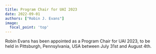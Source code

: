 ```yaml
---
title: Program Chair for UAI 2023
date: 2022-09-01
authors: ["Robin J. Evans"]
image:
  focal_point: 'top'
---
```


Robin Evans has been appointed as a Program Chair for UAI 2023, to be held in 
Pittsburgh, Pennsylvania, USA between July 31st and August 4th. 
